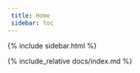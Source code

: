 ```yaml
---
 title: Home
 sidebar: toc
---
```



{% include sidebar.html %}

{% include_relative docs/index.md %}
